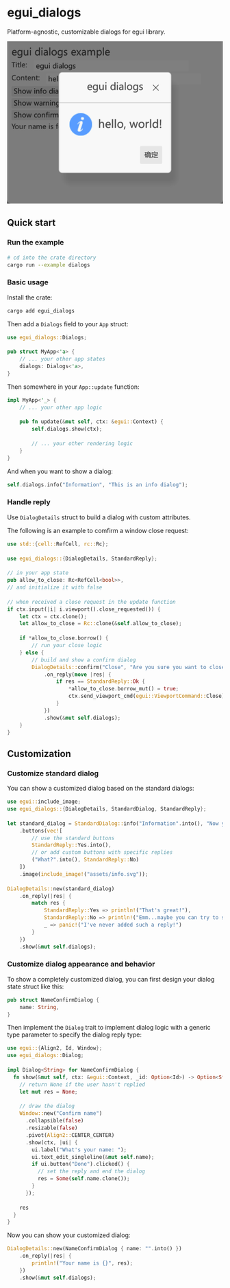 # egui_dialogs

Platform-agnostic, customizable dialogs for egui library.

![](examples/info_dialog.png "Information Dialog Example")

## Quick start

### Run the example

```bash
# cd into the crate directory
cargo run --example dialogs
```

### Basic usage

Install the crate:

```bash
cargo add egui_dialogs
```

Then add a `Dialogs` field to your `App` struct:

```rust
use egui_dialogs::Dialogs;

pub struct MyApp<'a> {
    // ... your other app states
    dialogs: Dialogs<'a>,
}
```

Then somewhere in your `App::update` function:

```rust
impl MyApp<'_> {
    // ... your other app logic
    
    pub fn update(&mut self, ctx: &egui::Context) {
        self.dialogs.show(ctx);
        
        // ... your other rendering logic
    }
}
```

And when you want to show a dialog:

```rust
self.dialogs.info("Information", "This is an info dialog");
```

### Handle reply

Use `DialogDetails` struct to build
a dialog with custom attributes.

The following is an example to comfirm a window close request:

```rust
use std::{cell::RefCell, rc::Rc};

use egui_dialogs::{DialogDetails, StandardReply};

// in your app state
pub allow_to_close: Rc<RefCell<bool>>,
// and initialize it with false

// when received a close request in the update function
if ctx.input(|i| i.viewport().close_requested()) {
    let ctx = ctx.clone();
    let allow_to_close = Rc::clone(&self.allow_to_close);

    if *allow_to_close.borrow() {
        // run your close logic
    } else {
        // build and show a confirm dialog
        DialogDetails::confirm("Close", "Are you sure you want to close the window?")
            .on_reply(move |res| {
                if res == StandardReply::Ok {
                    *allow_to_close.borrow_mut() = true;
                    ctx.send_viewport_cmd(egui::ViewportCommand::Close);
                }
            })
            .show(&mut self.dialogs);
    }
}
```

## Customization

### Customize standard dialog

You can show a customized dialog based on the standard dialogs:

```rust
use egui::include_image;
use egui_dialogs::{DialogDetails, StandardDialog, StandardReply};

let standard_dialog = StandardDialog::info("Information".into(), "Now you can customize the dialog!".into())
    .buttons(vec![
        // use the standard buttons
        StandardReply::Yes.into(),
        // or add custom buttons with specific replies
        ("What?".into(), StandardReply::No)
    ])
    .image(include_image!("assets/info.svg"));

DialogDetails::new(standard_dialog)
    .on_reply(|res| {
        match res {
            StandardReply::Yes => println!("That's great!"),
            StandardReply::No => println!("Emm...maybe you can try to see the example?"),
            _ => panic!("I've never added such a reply!")
        }
    })
    .show(&mut self.dialogs);
```

### Customize dialog appearance and behavior

To show a completely customized dialog, you can first design your dialog state struct like this:

```rust
pub struct NameConfirmDialog {
    name: String,
}
```

Then implement the `Dialog` trait to implement dialog logic
with a generic type parameter to specify the dialog reply type:

```rust
use egui::{Align2, Id, Window};
use egui_dialogs::Dialog;

impl Dialog<String> for NameConfirmDialog {
  fn show(&mut self, ctx: &egui::Context, _id: Option<Id>) -> Option<String> {
    // return None if the user hasn't replied
    let mut res = None;

    // draw the dialog
    Window::new("Confirm name")
      .collapsible(false)
      .resizable(false)
      .pivot(Align2::CENTER_CENTER)
      .show(ctx, |ui| {
        ui.label("What's your name: ");
        ui.text_edit_singleline(&mut self.name);
        if ui.button("Done").clicked() {
          // set the reply and end the dialog
          res = Some(self.name.clone());
        }
      });
      
    res
  }
}
```

Now you can show your customized dialog:

```rust
DialogDetails::new(NameConfirmDialog { name: "".into() })
    .on_reply(|res| {
        println!("Your name is {}", res);
    })
    .show(&mut self.dialogs);
```
